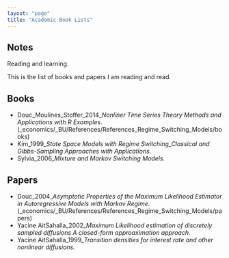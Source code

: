 ```yaml
---
layout: "page"
title: "Academic Book Lists"
---
```

## Notes
Reading and learning. 

This is the list of books and papers I am reading and read.

## Books
- Douc_Moulines_Stoffer_2014_*Nonliner Time Series Theory  Methods and Applications with R Examples*. (\_economics/\_BU/References/References_Regime_Switching_Models/books)
- Kim_1999_*State Space Models with Regime Switching_Classical and Gibbs-Sampling Approaches with Applications.* 
- Sylvia_2006_*Mixture and Markov Switching Models.*

## Papers
- Douc_2004_*Asymptotic Properties of the Maximum Likelihood Estimator in Autoregressive Models with Markov Regime.*   (\_economics/\_BU/References/References_Regime_Switching_Models/papers)
- Yacine AitSahalla_2002_*Maximum Likelihood estimation of discretely sampled diffusions A closed-form approaximation approach.* 
- Yacine AitSahalla_1999_*Transition densities for interest rate and other nonlinear diffusions.*

